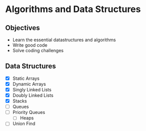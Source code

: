 # Algorithms and Data Structures

## Objectives
- Learn the essential datastructures and algorithms
- Write good code
- Solve coding challenges

## Data Structures
- [x] Static Arrays
- [x] Dynamic Arrays
- [x] Singly Linked Lists
- [x] Doubly Linked Lists
- [x] Stacks
- [ ] Queues
- [ ] Priority Queues
  - [ ] Heaps
- [ ] Union Find
